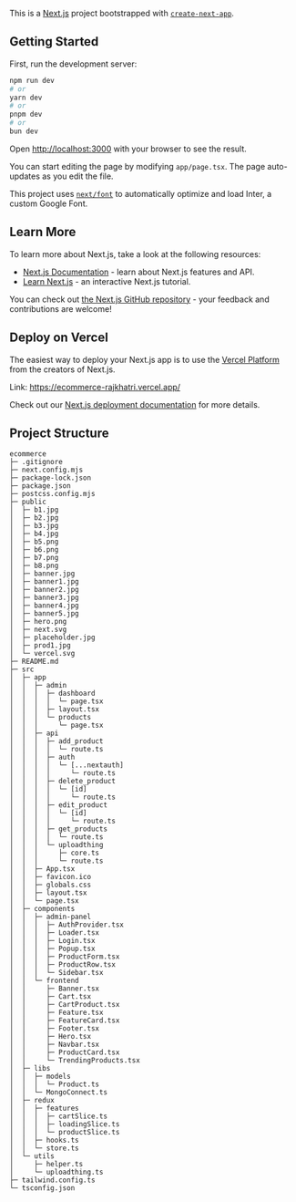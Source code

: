 This is a [Next.js](https://nextjs.org/) project bootstrapped with [`create-next-app`](https://github.com/vercel/next.js/tree/canary/packages/create-next-app).

## Getting Started

First, run the development server:

```bash
npm run dev
# or
yarn dev
# or
pnpm dev
# or
bun dev
```

Open [http://localhost:3000](http://localhost:3000) with your browser to see the result.

You can start editing the page by modifying `app/page.tsx`. The page auto-updates as you edit the file.

This project uses [`next/font`](https://nextjs.org/docs/basic-features/font-optimization) to automatically optimize and load Inter, a custom Google Font.

## Learn More

To learn more about Next.js, take a look at the following resources:

- [Next.js Documentation](https://nextjs.org/docs) - learn about Next.js features and API.
- [Learn Next.js](https://nextjs.org/learn) - an interactive Next.js tutorial.

You can check out [the Next.js GitHub repository](https://github.com/vercel/next.js/) - your feedback and contributions are welcome!

## Deploy on Vercel

The easiest way to deploy your Next.js app is to use the [Vercel Platform](https://vercel.com/new?utm_medium=default-template&filter=next.js&utm_source=create-next-app&utm_campaign=create-next-app-readme) from the creators of Next.js.

Link: https://ecommerce-rajkhatri.vercel.app/

Check out our [Next.js deployment documentation](https://nextjs.org/docs/deployment) for more details.

## Project Structure
```
ecommerce
├─ .gitignore
├─ next.config.mjs
├─ package-lock.json
├─ package.json
├─ postcss.config.mjs
├─ public
│  ├─ b1.jpg
│  ├─ b2.jpg
│  ├─ b3.jpg
│  ├─ b4.jpg
│  ├─ b5.png
│  ├─ b6.png
│  ├─ b7.png
│  ├─ b8.png
│  ├─ banner.jpg
│  ├─ banner1.jpg
│  ├─ banner2.jpg
│  ├─ banner3.jpg
│  ├─ banner4.jpg
│  ├─ banner5.jpg
│  ├─ hero.png
│  ├─ next.svg
│  ├─ placeholder.jpg
│  ├─ prod1.jpg
│  └─ vercel.svg
├─ README.md
├─ src
│  ├─ app
│  │  ├─ admin
│  │  │  ├─ dashboard
│  │  │  │  └─ page.tsx
│  │  │  ├─ layout.tsx
│  │  │  └─ products
│  │  │     └─ page.tsx
│  │  ├─ api
│  │  │  ├─ add_product
│  │  │  │  └─ route.ts
│  │  │  ├─ auth
│  │  │  │  └─ [...nextauth]
│  │  │  │     └─ route.ts
│  │  │  ├─ delete_product
│  │  │  │  └─ [id]
│  │  │  │     └─ route.ts
│  │  │  ├─ edit_product
│  │  │  │  └─ [id]
│  │  │  │     └─ route.ts
│  │  │  ├─ get_products
│  │  │  │  └─ route.ts
│  │  │  └─ uploadthing
│  │  │     ├─ core.ts
│  │  │     └─ route.ts
│  │  ├─ App.tsx
│  │  ├─ favicon.ico
│  │  ├─ globals.css
│  │  ├─ layout.tsx
│  │  └─ page.tsx
│  ├─ components
│  │  ├─ admin-panel
│  │  │  ├─ AuthProvider.tsx
│  │  │  ├─ Loader.tsx
│  │  │  ├─ Login.tsx
│  │  │  ├─ Popup.tsx
│  │  │  ├─ ProductForm.tsx
│  │  │  ├─ ProductRow.tsx
│  │  │  └─ Sidebar.tsx
│  │  └─ frontend
│  │     ├─ Banner.tsx
│  │     ├─ Cart.tsx
│  │     ├─ CartProduct.tsx
│  │     ├─ Feature.tsx
│  │     ├─ FeatureCard.tsx
│  │     ├─ Footer.tsx
│  │     ├─ Hero.tsx
│  │     ├─ Navbar.tsx
│  │     ├─ ProductCard.tsx
│  │     └─ TrendingProducts.tsx
│  ├─ libs
│  │  ├─ models
│  │  │  └─ Product.ts
│  │  └─ MongoConnect.ts
│  ├─ redux
│  │  ├─ features
│  │  │  ├─ cartSlice.ts
│  │  │  ├─ loadingSlice.ts
│  │  │  └─ productSlice.ts
│  │  ├─ hooks.ts
│  │  └─ store.ts
│  └─ utils
│     ├─ helper.ts
│     └─ uploadthing.ts
├─ tailwind.config.ts
└─ tsconfig.json
```
